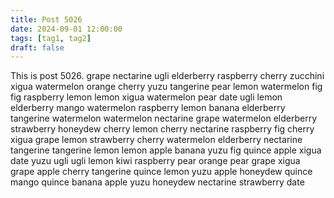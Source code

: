 ```yaml
---
title: Post 5026
date: 2024-09-01 12:00:00
tags: [tag1, tag2]
draft: false
---
```

This is post 5026.
grape
nectarine
ugli
elderberry
raspberry
cherry
zucchini
xigua
watermelon
orange
cherry
yuzu
tangerine
pear
lemon
watermelon
fig
fig
raspberry
lemon
lemon
xigua
watermelon
pear
date
ugli
lemon
elderberry
mango
watermelon
raspberry
lemon
banana
elderberry
tangerine
watermelon
watermelon
nectarine
grape
watermelon
elderberry
strawberry
honeydew
cherry
lemon
cherry
nectarine
raspberry
fig
cherry
xigua
grape
lemon
strawberry
cherry
watermelon
elderberry
nectarine
tangerine
tangerine
lemon
lemon
apple
banana
yuzu
fig
quince
apple
xigua
date
yuzu
ugli
ugli
lemon
kiwi
raspberry
pear
orange
pear
grape
xigua
grape
apple
cherry
tangerine
quince
lemon
yuzu
apple
honeydew
quince
mango
quince
banana
apple
yuzu
honeydew
nectarine
strawberry
date

